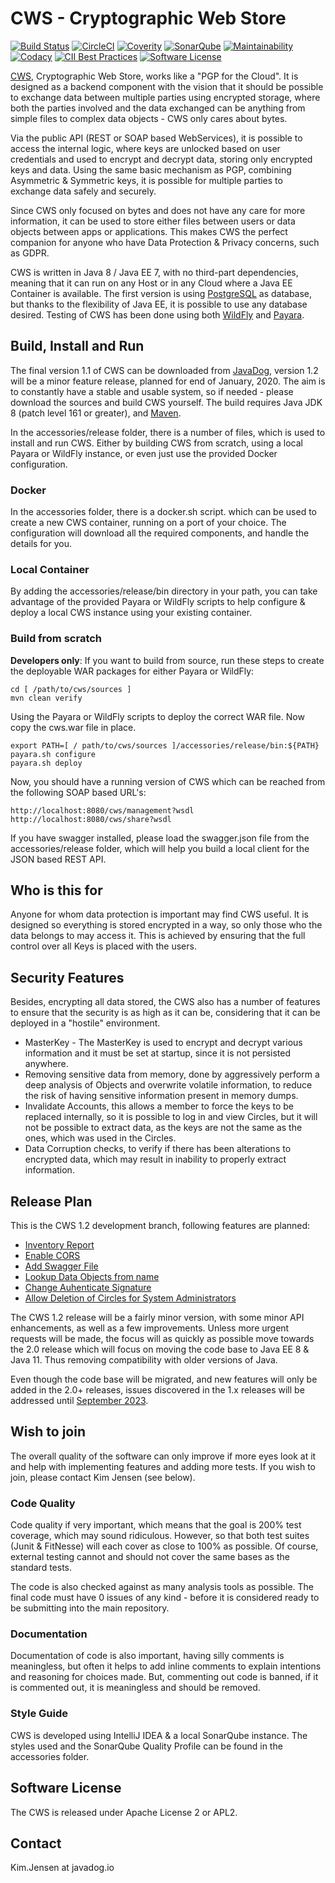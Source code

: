 # CWS - Cryptographic Web Store

[![Build Status](https://api.travis-ci.org/JavaDogs/cws.svg)](https://travis-ci.org/JavaDogs/cws)
[![CircleCI](https://circleci.com/gh/JavaDogs/cws.png?style=shield)](https://circleci.com/gh/JavaDogs/cws)
[![Coverity](https://scan.coverity.com/projects/13955/badge.svg)](https://scan.coverity.com/projects/javadogs-cws)
[![SonarQube](https://sonarcloud.io/api/project_badges/measure?project=io.javadog:cws&metric=alert_status)](https://sonarcloud.io/dashboard?id=io.javadog:cws)
[![Maintainability](https://api.codeclimate.com/v1/badges/4b40d6c7f75f9d40ae41/maintainability)](https://codeclimate.com/github/JavaDogs/cws/maintainability)
[![Codacy](https://api.codacy.com/project/badge/Grade/78366d7059554164a3f65ceabe986598)](https://www.codacy.com/app/cws/cws)
[![CII Best Practices](https://bestpractices.coreinfrastructure.org/projects/1566/badge)](https://bestpractices.coreinfrastructure.org/projects/1566)
[![Software License](https://img.shields.io/badge/license-Apache+License+2.0-blue.svg)](http://www.apache.org/licenses/LICENSE-2.0)

[CWS](https://javadog.io/), Cryptographic Web Store, works like a "PGP for the
Cloud". It is designed as a backend component with the vision that it should be
possible to exchange data between multiple parties using encrypted storage,
where both the parties involved and the data exchanged can be anything from
simple files to complex data objects - CWS only cares about bytes.

Via the public API (REST or SOAP based WebServices), it is possible to access
the internal logic, where keys are unlocked based on user credentials and used
to encrypt and decrypt data, storing only encrypted keys and data. Using the
same basic mechanism as PGP, combining Asymmetric & Symmetric keys, it is
possible for multiple parties to exchange data safely and securely.

Since CWS only focused on bytes and does not have any care for more information,
it can be used to store either files between users or data objects between apps
or applications. This makes CWS the perfect companion for anyone who have Data
Protection & Privacy concerns, such as GDPR.

CWS is written in Java 8 / Java EE 7, with no third-part dependencies, meaning
that it can run on any Host or in any Cloud where a Java EE Container is
available. The first version is using [PostgreSQL](https://www.postgresql.org/)
as database, but thanks to the flexibility of Java EE, it is possible to use any
database desired. Testing of CWS has been done using both
[WildFly](http://www.wildfly.org/) and [Payara](https://payara.fish/).

## Build, Install and Run

The final version 1.1 of CWS can be downloaded from [JavaDog](https://javadog.io/),
version 1.2 will be a minor feature release, planned for end of January, 2020.
The aim is to constantly have a stable and usable system, so if needed - please
download the sources and build CWS yourself. The build requires Java JDK 8
(patch level 161 or greater), and [Maven](https://maven.apache.org/).

In the accessories/release folder, there is a number of files, which is used to
install and run CWS. Either by building CWS from scratch, using a local Payara
or WildFly instance, or even just use the provided Docker configuration.

### Docker

In the accessories folder, there is a docker.sh script. which can be used to
create a new CWS container, running on a port of your choice. The configuration
will download all the required components, and handle the details for you.

### Local Container

By adding the accessories/release/bin directory in your path, you can take
advantage of the provided Payara or WildFly scripts to help configure & deploy
a local CWS instance using your existing container.

### Build from scratch

**Developers only**: If you want to build from source, run these steps to
create the deployable WAR packages for either Payara or WildFly:

```
cd [ /path/to/cws/sources ]
mvn clean verify
```

Using the Payara or WildFly scripts to deploy the correct WAR file.
Now copy the cws.war file in place.

```
export PATH=[ / path/to/cws/sources ]/accessories/release/bin:${PATH}
payara.sh configure
payara.sh deploy
```

Now, you should have a running version of CWS which can be reached from the
following SOAP based URL's:

```
http://localhost:8080/cws/management?wsdl
http://localhost:8080/cws/share?wsdl
```

If you have swagger installed, please load the swagger.json file from the
accessories/release folder, which will help you build a local client for the
JSON based REST API.

## Who is this for

Anyone for whom data protection is important may find CWS useful. It is designed
so everything is stored encrypted in a way, so only those who the data belongs
to may access it. This is achieved by ensuring that the full control over all
Keys is placed with the users.

## Security Features

Besides, encrypting all data stored, the CWS also has a number of features to
ensure that the security is as high as it can be, considering that it can be
deployed in a "hostile" environment.

 * MasterKey - The MasterKey is used to encrypt and decrypt various information
   and it must be set at startup, since it is not persisted anywhere.
 * Removing sensitive data from memory, done by aggressively perform a deep
   analysis of Objects and overwrite volatile information, to reduce the risk
   of having sensitive information present in memory dumps.
 * Invalidate Accounts, this allows a member to force the keys to be replaced
   internally, so it is possible to log in and view Circles, but it will not be
   possible to extract data, as the keys are not the same as the ones, which
   was used in the Circles.
 * Data Corruption checks, to verify if there has been alterations to encrypted
   data, which may result in inability to properly extract information.

## Release Plan

This is the CWS 1.2 development branch, following features are planned:

 * [Inventory Report](https://github.com/JavaDogs/cws/issues/56)
 * [Enable CORS](https://github.com/JavaDogs/cws/issues/65)
 * [Add Swagger File](https://github.com/JavaDogs/cws/issues/67)
 * [Lookup Data Objects from name](https://github.com/JavaDogs/cws/issues/59)
 * [Change Auhenticate Signature](https://github.com/JavaDogs/cws/issues/64)
 * [Allow Deletion of Circles for System Administrators](https://github.com/JavaDogs/cws/issues/62)

The CWS 1.2 release will be a fairly minor version, with some minor API
enhancements, as well as a few improvements. Unless more urgent requests will
be made, the focus will as quickly as possible move towards the 2.0 release
which will focus on moving the code base to Java EE 8 & Java 11. Thus removing
compatibility with older versions of Java.

Even though the code base will be migrated, and new features will only be added
in the 2.0+ releases, issues discovered in the 1.x releases will be addressed
until [September 2023](https://adoptopenjdk.net/support.html).

## Wish to join

The overall quality of the software can only improve if more eyes look at it and
help with implementing features and adding more tests. If you wish to join,
please contact Kim Jensen (see below).

### Code Quality

Code quality if very important, which means that the goal is 200% test coverage,
which may sound ridiculous. However, so that both test suites (Junit & FitNesse)
will each cover as close to 100% as possible. Of course, external testing cannot
and should not cover the same bases as the standard tests.

The code is also checked against as many analysis tools as possible. The final
code must have 0 issues of any kind - before it is considered ready to be
submitting into the main repository.

### Documentation

Documentation of code is also important, having silly comments is meaningless,
but often it helps to add inline comments to explain intentions and reasoning
for choices made. But, commenting out code is banned, if it is commented out, it
is meaningless and should be removed.

### Style Guide

CWS is developed using IntelliJ IDEA & a local SonarQube instance. The styles
used and the SonarQube Quality Profile can be found in the accessories folder.

## Software License

The CWS is released under Apache License 2 or APL2.

## Contact

Kim.Jensen at javadog.io
